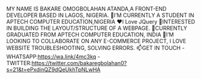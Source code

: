MY NAME IS BAKARE OMOGBOLAHAN ATANDA,A FRONT-END DEVELOPER BASED IN LAGOS, NIGERIA.
👋I’M CURRENTLY A STUDENT IN APTECH COMPUTER EDUCATION,NIGERIA 
❤I Love JQuery
👀INTERESTED IN BUILDING THE LAYOUT/STRUCTURE OF A WEBPAGE.
🌱CURRENTLY GRADUATED FROM APTECH COMPUTER EDUCATION, INDIA
💞️I’M LOOKING TO COLLABORATE ON ANY E-COMMERCE PROJECT, I LOVE WEBSITE TROUBLESHOOTING, SOLVING ERRORS.
📫GET IN TOUCH
  -WHATSAPP:https://wa.link/4mc3kq
  -TWITTER:https://twitter.com/bakaregbolahan0?s=21&t=ePxdinQZ9dQeUkhTpNLwHA
